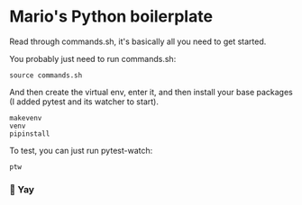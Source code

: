 # Mario's Python boilerplate

Read through commands.sh, it's basically all you need to get started.

You probably just need to run commands.sh:

```
source commands.sh
```

And then create the virtual env, enter it, and then install
your base packages (I added pytest and its watcher to start).

```
makevenv
venv
pipinstall
```

To test, you can just run pytest-watch:

```
ptw
```

### 🎉 Yay

